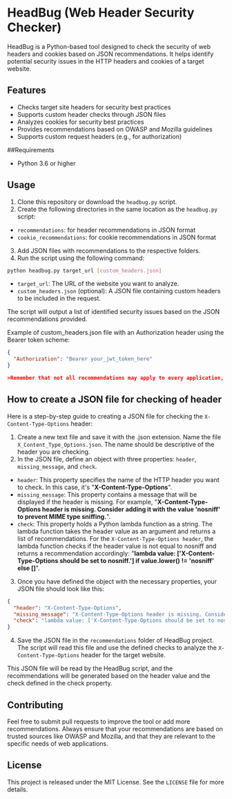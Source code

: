 # HeadBug (Web Header Security Checker)
HeadBug is a Python-based tool designed to check the security of web headers and cookies based on JSON recommendations. It helps identify potential security issues in the HTTP headers and cookies of a target website.

## Features
- Checks target site headers for security best practices
- Supports custom header checks through JSON files
- Analyzes cookies for security best practices
- Provides recommendations based on OWASP and Mozilla guidelines
- Supports custom request headers (e.g., for authorization)

##Requirements
- Python 3.6 or higher

## Usage
1. Clone this repository or download the `headbug.py` script.
2. Create the following directories in the same location as the `headbug.py` script:
- `recommendations`: for header recommendations in JSON format
- `cookie_recommendations`: for cookie recommendations in JSON format
3. Add JSON files with recommendations to the respective folders.
4. Run the script using the following command:

```bash
python headbug.py target_url [custom_headers.json]
```
- `target_url`: The URL of the website you want to analyze.
- `custom_headers.json` (optional): A JSON file containing custom headers to be included in the request.

The script will output a list of identified security issues based on the JSON recommendations provided.

Example of custom_headers.json file with an Authorization header using the Bearer token scheme:
```json
{
  "Authorization": "Bearer your_jwt_token_here"
}

>Remember that not all recommendations may apply to every application, and you should review and adjust these recommendations based on your specific requirements and threat model.

```
## How to create a JSON file for checking of header

Here is a step-by-step guide to creating a JSON file for checking the `X-Content-Type-Options` header:

1. Create a new text file and save it with the .json extension. Name the file `X_Content_Type_Options.json`. The name should be descriptive of the header you are checking.
2. In the JSON file, define an object with three properties: `header`, `missing_message`, and `check`.
- `header`: This property specifies the name of the HTTP header you want to check. In this case, it's "**X-Content-Type-Options**".
- `missing_message`: This property contains a message that will be displayed if the header is missing. For example, "**X-Content-Type-Options header is missing. Consider adding it with the value 'nosniff' to prevent MIME type sniffing.**". 
- `check`: This property holds a Python lambda function as a string. The lambda function takes the header value as an argument and returns a list of recommendations. For the `X-Content-Type-Options header`, the lambda function checks if the header value is not equal to nosniff and returns a recommendation accordingly: "**lambda value: ['X-Content-Type-Options should be set to nosniff.'] if value.lower() != 'nosniff' else []**".
3. Once you have defined the object with the necessary properties, your JSON file should look like this:

```json
{
  "header": "X-Content-Type-Options",
  "missing_message": "X-Content-Type-Options header is missing. Consider adding it with the value 'nosniff' to prevent MIME type sniffing.",
  "check": "lambda value: ['X-Content-Type-Options should be set to nosniff.'] if value.lower() != 'nosniff' else []"
}
```
4. Save the JSON file in the `recommendations` folder of HeadBug project. The script will read this file and use the defined checks to analyze the `X-Content-Type-Options` header for the target website.

This JSON file will be read by the HeadBug script, and the recommendations will be generated based on the header value and the check defined in the check property.

## Contributing
Feel free to submit pull requests to improve the tool or add more recommendations. Always ensure that your recommendations are based on trusted sources like OWASP and Mozilla, and that they are relevant to the specific needs of web applications.

## License
This project is released under the MIT License. See the `LICENSE` file for more details.